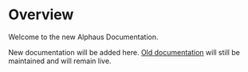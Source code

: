 # Overview
Welcome to the new Alphaus Documentation.

New documentation will be added here. [Old documentation](https://docs.alphaus.cloud/) will still be maintained and will remain live.
